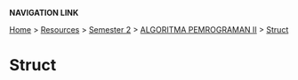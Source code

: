 **NAVIGATION LINK**

[Home](/README.md) > [Resources](/Resources/README.md) > [Semester 2](/Resources/SEMESTER_2/README.md) > [ALGORITMA PEMROGRAMAN II](/Resources/SEMESTER_2/ALPRO/README.md) > [Struct](/Resources/SEMESTER_2/ALPRO/1_struct/README.md)

# Struct
